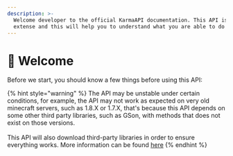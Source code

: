 ```yaml
---
description: >-
  Welcome developer to the official KarmaAPI documentation. This API is very
  extense and this will help you to understand what you are able to do with it.
---
```


# 👋 Welcome

Before we start, you should know a few things before using this API:

{% hint style="warning" %}
The API may be unstable under certain conditions, for example, the API may not work as expected on very old minecraft servers, such as 1.8.X or 1.7.X, that's because this API depends on some other third party libraries, such as GSon, with methods that does not exist on those versions.\
\
This API will also download third-party libraries in order to ensure everything works. More information can be found [here](broken-reference)
{% endhint %}

